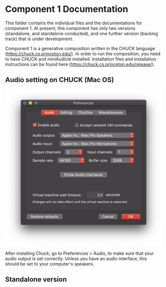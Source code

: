 # Component 1 Documentation

This folder contains the individual files and the documentations for component 1. At present, this component has only two versions (standalone, and standalone conducted), and one further version (backing track) that is under development.

Component 1 is a generative composition written in the CHUCK language (https://chuck.cs.princeton.edu/). In order to run the composition, you need to have CHUCK and miniAudicle installed. Installation files and installation instructions can be found here (https://chuck.cs.princeton.edu/release/).

## Audio setting on CHUCK (Mac OS)

![](imagesStorage/chuckSetup.png)

After installing Chuck, go to Preferences > Audio, to make sure that your audio output is set correctly. Unless you have an audio interface, this should be set to your computer's speakers.

## Standalone version
